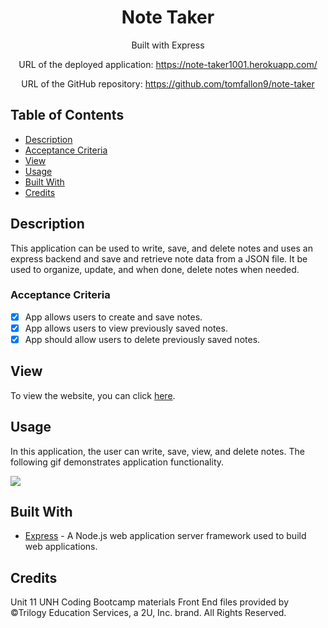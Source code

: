 <div align="center">

# Note Taker

Built with Express

URL of the deployed application: https://note-taker1001.herokuapp.com/

URL of the GitHub repository: https://github.com/tomfallon9/note-taker

</div>

## Table of Contents 

* [Description](#description)
* [Acceptance Criteria](#acceptance-criteria)
* [View](#view)
* [Usage](#usage)
* [Built With](#built-with)
* [Credits](#credits)


## Description

This application can be used to write, save, and delete notes and uses an express backend and save and retrieve note data from a JSON file. It be used to organize, update, and when done, delete notes when needed.

### Acceptance Criteria

- [x] App allows users to create and save notes.
- [x] App allows users to view previously saved notes.
- [x] App should allow users to delete previously saved notes.

## View

To view the website, you can click [here](https://note-taker1001.herokuapp.com).

## Usage

In this application, the user can write, save, view, and delete notes. The following gif demonstrates application functionality.

![](notetaker.gif)

## Built With

* [Express](https://expressjs.com/) - A Node.js web application server framework used to build web applications. 

## Credits
Unit 11 UNH Coding Bootcamp materials 
Front End files provided by ©Trilogy Education Services, a 2U, Inc. brand. All Rights Reserved.



